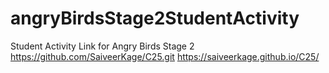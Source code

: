 # angryBirdsStage2StudentActivity
Student Activity Link for Angry Birds Stage 2
https://github.com/SaiveerKage/C25.git
https://saiveerkage.github.io/C25/
